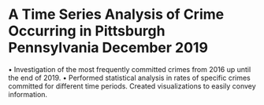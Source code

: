 # A Time Series Analysis of Crime Occurring in Pittsburgh Pennsylvania	                       December 2019
•	Investigation of the most frequently committed crimes from 2016 up until the end of 2019.
•	Performed statistical analysis in rates of specific crimes committed for different time periods.  Created visualizations to easily convey information.
